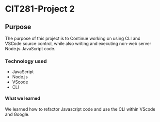 # CIT281-Project 2

## Purpose 
The purpose of this project is to Continue working on using CLI and VSCode source control, while also writing and executing non-web server Node.js JavaScript code.

### Technology used
- JavaScript
- Node.js
- VScode
- CLI

#### What we learned 

We learned how to refactor Javascript code and use the CLI within VScode and Google. 
